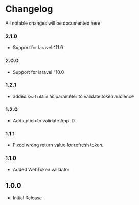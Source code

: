 # Changelog

All notable changes will be documented here
### 2.1.0
- Support for laravel ^11.0

### 2.0.0
- Support for laravel ^10.0

### 1.2.1
- added `$validAud` as parameter to validate token audience

### 1.2.0
- Add option to validate App ID

### 1.1.1
- Fixed wrong return value for refresh token.

### 1.1.0
- Added WebToken validator

## 1.0.0
- Initial Release

